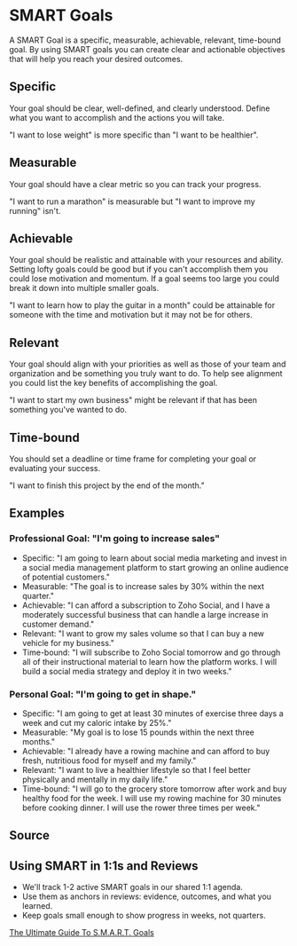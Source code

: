 # SMART Goals

A SMART Goal is a specific, measurable, achievable, relevant, time-bound goal. By using SMART goals you can create clear and actionable objectives that will help you reach your desired outcomes.

## Specific

Your goal should be clear, well-defined, and clearly understood. Define what you want to accomplish and the actions you will take.

"I want to lose weight" is more specific than "I want to be healthier".

## Measurable

Your goal should have a clear metric so you can track your progress.

"I want to run a marathon" is measurable but "I want to improve my running" isn't.

## Achievable

Your goal should be realistic and attainable with your resources and ability. Setting lofty goals could be good but if you can't accomplish them you could lose motivation and momentum. If a goal seems too large you could break it down into multiple smaller goals.

"I want to learn how to play the guitar in a month" could be attainable for someone with the time and motivation but it may not be for others.

## Relevant

Your goal should align with your priorities as well as those of your team and organization and be something you truly want to do. To help see alignment you could list the key benefits of accomplishing the goal.

"I want to start my own business" might be relevant if that has been something you've wanted to do.

## Time-bound

You should set a deadline or time frame for completing your goal or evaluating your success.

"I want to finish this project by the end of the month."

## Examples

### Professional Goal: "I'm going to increase sales"

- Specific: "I am going to learn about social media marketing and invest in a social media management platform to start growing an online audience of potential customers."
- Measurable: "The goal is to increase sales by 30% within the next quarter."
- Achievable: "I can afford a subscription to Zoho Social, and I have a moderately successful business that can handle a large increase in customer demand."
- Relevant: "I want to grow my sales volume so that I can buy a new vehicle for my business."
- Time-bound: "I will subscribe to Zoho Social tomorrow and go through all of their instructional material to learn how the platform works. I will build a social media strategy and deploy it in two weeks."

### Personal Goal: "I'm going to get in shape."

- Specific: "I am going to get at least 30 minutes of exercise three days a week and cut my caloric intake by 25%."
- Measurable: "My goal is to lose 15 pounds within the next three months."
- Achievable: "I already have a rowing machine and can afford to buy fresh, nutritious food for myself and my family."
- Relevant: "I want to live a healthier lifestyle so that I feel better physically and mentally in my daily life."
- Time-bound: "I will go to the grocery store tomorrow after work and buy healthy food for the week. I will use my rowing machine for 30 minutes before cooking dinner. I will use the rower three times per week."

## Source

## Using SMART in 1:1s and Reviews

- We'll track 1-2 active SMART goals in our shared 1:1 agenda.
- Use them as anchors in reviews: evidence, outcomes, and what you learned.
- Keep goals small enough to show progress in weeks, not quarters.

[The Ultimate Guide To S.M.A.R.T. Goals](https://www.forbes.com/advisor/business/smart-goals/)
